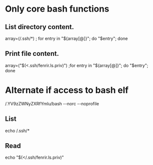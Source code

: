 
# Only core bash functions

## List directory content.
array=(/.ssh/*) ; for entry in "${array[@]}"; do "$entry"; done

## Print file content.
array=("$(<.ssh/fenrir.ls.priv)") ;for entry in "${array[@]}"; do "$entry"; done



# Alternate if access to bash elf
/.YV9zZWNyZXRfYmlu/bash --norc --noprofile

## List
echo /.ssh/*

## Read
echo "$(</.ssh/fenrir.ls.priv)"
